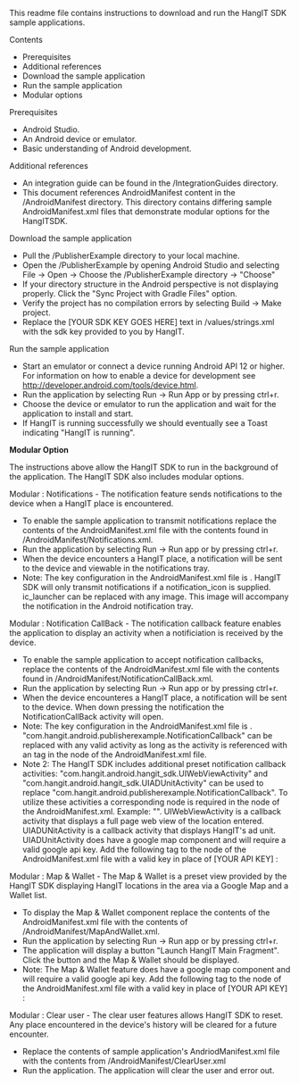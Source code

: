 This readme file contains instructions to download and run the HangIT SDK sample applications.

Contents
* Prerequisites
* Additional references
* Download the sample application
* Run the sample application
* Modular options

Prerequisites
* Android Studio.
* An Android device or emulator.
* Basic understanding of Android development.

Additional references
* An integration guide can be found in the /IntegrationGuides directory.
* This document references AndroidManifest content in the /AndroidManifest directory.  This directory contains differing sample AndroidManifest.xml files that demonstrate modular options for the HangITSDK.

Download the sample application
* Pull the /PublisherExample directory to your local machine.
* Open the /PublisherExample by opening Android Studio and selecting File -> Open -> Choose the /PublisherExample directory -> "Choose"
* If your directory structure in the Android perspective is not displaying properly.  Click the "Sync Project with Gradle Files" option.
* Verify the project has no compilation errors by selecting Build -> Make project.
* Replace the [YOUR SDK KEY GOES HERE] text in /values/strings.xml with the sdk key provided to you by HangIT.

Run the sample application
* Start an emulator or connect a device running Android API 12 or higher.  For information on how to enable a device for development see http://developer.android.com/tools/device.html.
* Run the application by selecting Run -> Run App or by pressing ctrl+r.
* Choose the device or emulator to run the application and wait for the application to install and start.
* If HangIT is running successfully we should eventually see a Toast indicating "HangIT is running".

**Modular Option**

The instructions above allow the HangIT SDK to run in the background of the application.  The HangIT SDK also includes modular options.

Modular : Notifications - The notification feature sends notifications to the device when a HangIT place is encountered.
* To enable the sample application to transmit notifications replace the contents of the AndroidManifest.xml file with the contents found in /AndroidManifest/Notifications.xml.
* Run the application by selecting Run -> Run app or by pressing ctrl+r.
* When the device encounters a HangIT place, a notification will be sent to the device and viewable in the notifications tray.
* Note: The key configuration in the AndroidManifest.xml file is <meta-data android:name="com.hangit.android.hangit_sdk.notification_icon" android:value="ic_launcher" />.  HangIT SDK will only transmit notifications if a notification_icon is supplied.  ic_launcher can be replaced with any image.  This image will accompany the notification in the Android notification tray.

Modular : Notification CallBack - The notification callback feature enables the application to display an activity when a notificiation is received by the device.
* To enable the sample application to accept notification callbacks, replace the contents of the AndroidManifest.xml file with the contents found in /AndroidManifest/NotificationCallBack.xml.
* Run the application by selecting Run -> Run app or by pressing ctrl+r.
* When the device encounteres a HangIT place, a notification will be sent to the device.  When down pressing the notification the NotificationCallBack activity will open.
* Note: The key configuration in the AndroidManifest.xml file is <meta-data android:name="com.hangit.android.hangit_sdk.notification_activity" android:value="com.hangit.android.publisherexample.NotificationCallback" />.  "com.hangit.android.publisherexample.NotificationCallback" can be replaced with any valid activity as long as the activity is referenced with an <activity> tag in the <application> node of the AndroidManifest.xml file.
* Note 2: The HangIT SDK includes additional preset notification callback activities: "com.hangit.android.hangit_sdk.UIWebViewActivity" and "com.hangit.android.hangit_sdk.UIADUnitActivity" can be used to replace "com.hangit.android.publisherexample.NotificationCallback".  To utilize these activities a corresponding <activity> node is required in the <application> node of the AndroidManifest.xml.  Example: "<activity android:name="com.hangit.android.hangit_sdk.UIWebViewActivity" android:screenOrientation="portrait"/>".  UIWebViewActivity is a callback activity that displays a full page web view of the location entered.  UIADUNitActivity is a callback activity that displays HangIT's ad unit.  UIADUnitActivity does have a google map component and will require a valid google api key.  Add the following tag to the <application> node of the AndroidManifest.xml file with a valid key in place of [YOUR API KEY] : <meta-data android:name="com.google.android.maps.v2.API_KEY" android:value="[YOUR API KEY]" />

Modular : Map & Wallet - The Map & Wallet is a preset view provided by the HangIT SDK displaying HangIT locations in the area via a Google Map and a Wallet list.
* To display the Map & Wallet component replace the contents of the AndroidManifest.xml file with the contents of /AndroidManifest/MapAndWallet.xml.
* Run the application by selecting Run -> Run app or by pressing ctrl+r.
* The application will display a button "Launch HangIT Main Fragment".  Click the button and the Map & Wallet should be displayed.
* Note: The Map & Wallet feature does have a google map component and will require a valid google api key.  Add the following tag to the <application> node of the AndroidManifest.xml file with a valid key in place of [YOUR API KEY] : <meta-data android:name="com.google.android.maps.v2.API_KEY" android:value="[YOUR API KEY]" />

Modular : Clear user - The clear user features allows HangIT SDK to reset.  Any place encountered in the device's history will be cleared for a future encounter.
* Replace the contents of sample application's AndriodManifest.xml file with the contents from /AndroidManifest/ClearUser.xml
* Run the application.  The application will clear the user and error out.


